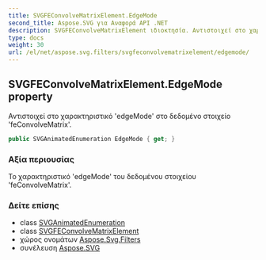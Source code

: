 ```yaml
---
title: SVGFEConvolveMatrixElement.EdgeMode
second_title: Aspose.SVG για Αναφορά API .NET
description: SVGFEConvolveMatrixElement ιδιοκτησία. Αντιστοιχεί στο χαρακτηριστικό edgeMode στο δεδομένο στοιχείο feConvolveMatrix.
type: docs
weight: 30
url: /el/net/aspose.svg.filters/svgfeconvolvematrixelement/edgemode/
---
```

## SVGFEConvolveMatrixElement.EdgeMode property

Αντιστοιχεί στο χαρακτηριστικό 'edgeMode' στο δεδομένο στοιχείο 'feConvolveMatrix'.

```csharp
public SVGAnimatedEnumeration EdgeMode { get; }
```

### Αξία περιουσίας

Το χαρακτηριστικό 'edgeMode' του δεδομένου στοιχείου 'feConvolveMatrix'.

### Δείτε επίσης

* class [SVGAnimatedEnumeration](../../../aspose.svg.datatypes/svganimatedenumeration/)
* class [SVGFEConvolveMatrixElement](../)
* χώρος ονομάτων [Aspose.Svg.Filters](../../svgfeconvolvematrixelement/)
* συνέλευση [Aspose.SVG](../../../)


